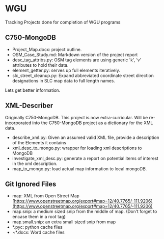 # WGU

Tracking Projects done for completion of WGU programs

## C750-MongoDB

* Project_Map.docx: project outline.
* OSM_Case_Study.md: Markdown version of the project report
* desc_tag_attribs.py: OSM tag elements are using generic 'k', 'v' attributes to hold their data.
* element_getter.py: serves up full elements iteratively.
* slc_street_cleanup.py: Expand abbreviated coordinate street direction designations in SLC map data to full length names.

Lets get better information.

## XML-Describer

Originally C750-MongoDB. This project is now extra-curricular. Will be re-incorporated into the C750-MongoDB project as a dictionary for the XML data.

* describe_xml.py: Given an assumed valid XML file, provide a description of the Elements it contains
* xml_desc_to_mongo.py: wrapper for loading xml descriptions to MongoDB
* investigate_xml_desc.py: generate a report on potential items of interest in the xml description.
* map_to_mongo.py: load actual map information to local mongoDB.

## Git Ignored Files

* map: XML from Open Street Map [https://www.openstreetmap.org/export#map=12/40.7765/-111.9206](https://www.openstreetmap.org/export#map=12/40.7765/-111.9206)
* map.snip: a medium sized snip from the middle of map. (Don't forget to encase them in a root tag)
* map.small.snip: an extra small sized snip from map
* *.pyc: python cache files
* ~*.docx: Word cache files